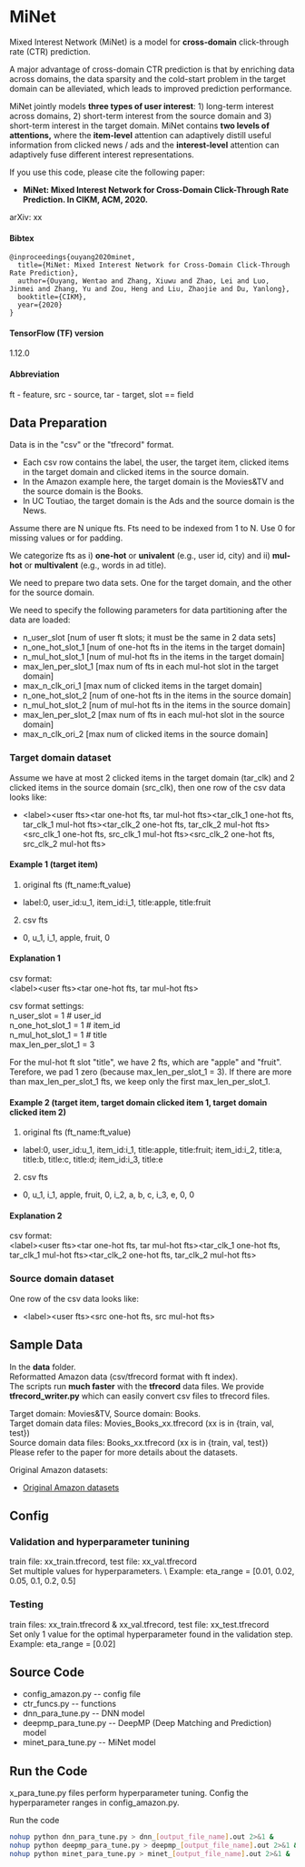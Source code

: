 # MiNet

Mixed Interest Network (MiNet) is a model for **cross-domain** click-through rate (CTR) prediction.

A major advantage of cross-domain CTR prediction is that by enriching data across domains, the data sparsity and the cold-start problem in the target domain can be alleviated, which leads to improved prediction performance.

MiNet jointly models **three types of user interest**: 1) long-term interest across domains, 2) short-term interest from the source domain and 3) short-term interest in the target domain. MiNet contains **two levels of attentions,** where the **item-level** attention can adaptively distill useful information from clicked news / ads and the **interest-level** attention can adaptively fuse different interest representations. 

If you use this code, please cite the following paper:
* **MiNet: Mixed Interest Network for Cross-Domain Click-Through Rate Prediction. In CIKM, ACM, 2020.**

arXiv: xx

#### Bibtex
```
@inproceedings{ouyang2020minet,
  title={MiNet: Mixed Interest Network for Cross-Domain Click-Through Rate Prediction},
  author={Ouyang, Wentao and Zhang, Xiuwu and Zhao, Lei and Luo, Jinmei and Zhang, Yu and Zou, Heng and Liu, Zhaojie and Du, Yanlong},
  booktitle={CIKM},
  year={2020}
}
```

#### TensorFlow (TF) version
1.12.0

#### Abbreviation
ft - feature, src - source, tar - target, slot == field

## Data Preparation
Data is in the "csv" or the "tfrecord" format.
* Each csv row contains the label, the user, the target item, clicked items in the target domain and clicked items in the source domain.
* In the Amazon example here, the target domain is the Movies&TV and the source domain is the Books.
* In UC Toutiao, the target domain is the Ads and the source domain is the News.

Assume there are N unique fts. Fts need to be indexed from 1 to N. Use 0 for missing values or for padding.

We categorize fts as i) **one-hot** or **univalent** (e.g., user id, city) and ii) **mul-hot** or **multivalent** (e.g., words in ad title).

We need to prepare two data sets. One for the target domain, and the other for the source domain.

We need to specify the following parameters for data partitioning after the data are loaded:
* n_user_slot [num of user ft slots; it must be the same in 2 data sets]
* n_one_hot_slot_1 [num of one-hot fts in the items in the target domain]
* n_mul_hot_slot_1 [num of mul-hot fts in the items in the target domain]
* max_len_per_slot_1 [max num of fts in each mul-hot slot in the target domain]
* max_n_clk_ori_1 [max num of clicked items in the target domain]
* n_one_hot_slot_2 [num of one-hot fts in the items in the source domain]
* n_mul_hot_slot_2 [num of mul-hot fts in the items in the source domain]
* max_len_per_slot_2 [max num of fts in each mul-hot slot in the source domain]
* max_n_clk_ori_2 [max num of clicked items in the source domain]

### Target domain dataset
Assume we have at most 2 clicked items in the target domain (tar_clk) and 2 clicked items in the source domain (src_clk), then one row of the csv data looks like:
* \<label\>\<user fts\>\<tar one-hot fts, tar mul-hot fts\>\<tar_clk_1 one-hot fts, tar_clk_1 mul-hot fts\>\<tar_clk_2 one-hot fts, tar_clk_2 mul-hot fts\>\<src_clk_1 one-hot fts, src_clk_1 mul-hot fts\>\<src_clk_2 one-hot fts, src_clk_2 mul-hot fts\>

#### Example 1 (target item)
1) original fts (ft_name:ft_value)
* label:0, user_id:u_1, item_id:i_1, title:apple, title:fruit
2) csv fts
* 0, u_1, i_1, apple, fruit, 0

#### Explanation 1
csv format:\
\<label\>\<user fts\>\<tar one-hot fts, tar mul-hot fts\>

csv format settings:\
n_user_slot = 1 # user_id \
n_one_hot_slot_1 = 1 # item_id \
n_mul_hot_slot_1 = 1 # title \
max_len_per_slot_1 = 3

For the mul-hot ft slot "title", we have 2 fts, which are "apple" and "fruit". Terefore, we pad 1 zero (because max_len_per_slot_1 = 3).
If there are more than max_len_per_slot_1 fts, we keep only the first max_len_per_slot_1.

#### Example 2 (target item, target domain clicked item 1, target domain clicked item 2)
1) original fts (ft_name:ft_value)
* label:0, user_id:u_1, item_id:i_1, title:apple, title:fruit; item_id:i_2, title:a, title:b, title:c, title:d; item_id:i_3, title:e
2) csv fts
* 0, u_1, i_1, apple, fruit, 0, i_2, a, b, c, i_3, e, 0, 0

#### Explanation 2
csv format:\
\<label\>\<user fts\>\<tar one-hot fts, tar mul-hot fts\><tar_clk_1 one-hot fts, tar_clk_1 mul-hot fts\>\<tar_clk_2 one-hot fts, tar_clk_2 mul-hot fts\>

### Source domain dataset
One row of the csv data looks like:
* \<label\>\<user fts\>\<src one-hot fts, src mul-hot fts\>

## Sample Data
In the **data** folder.\
Reformatted Amazon data (csv/tfrecord format with ft index). \
The scripts run **much faster** with the **tfrecord** data files.
We provide **tfrecord_writer.py** which can easily convert csv files to tfrecord files.

Target domain: Movies&TV, Source domain: Books. \
Target domain data files: Movies_Books_xx.tfrecord (xx is in {train, val, test})\
Source domain data files: Books_xx.tfrecord (xx is in {train, val, test}) \
Please refer to the paper for more details about the datasets.

Original Amazon datasets:
* [Original Amazon datasets](http://jmcauley.ucsd.edu/data/amazon/index_2014.html)

## Config
### Validation and hyperparameter tunining
train file: xx_train.tfrecord, test file: xx_val.tfrecord \
Set multiple values for hyperparameters. \ 
Example: eta_range = [0.01, 0.02, 0.05, 0.1, 0.2, 0.5]
### Testing
train files: xx_train.tfrecord & xx_val.tfrecord, test file: xx_test.tfrecord \
Set only 1 value for the optimal hyperparameter found in the validation step. \
Example: eta_range = [0.02]

## Source Code
* config_amazon.py -- config file
* ctr_funcs.py -- functions
* dnn_para_tune.py -- DNN model
* deepmp_para_tune.py -- DeepMP (Deep Matching and Prediction) model
* minet_para_tune.py -- MiNet model

## Run the Code
x_para_tune.py files perform hyperparameter tuning.
Config the hyperparameter ranges in config_amazon.py.

Run the code
```bash
nohup python dnn_para_tune.py > dnn_[output_file_name].out 2>&1 &
nohup python deepmp_para_tune.py > deepmp_[output_file_name].out 2>&1 &
nohup python minet_para_tune.py > minet_[output_file_name].out 2>&1 &
```
